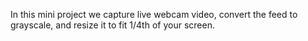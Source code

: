 In this mini project we capture live webcam video, convert the feed to grayscale, and resize it to fit 1/4th of your screen.
